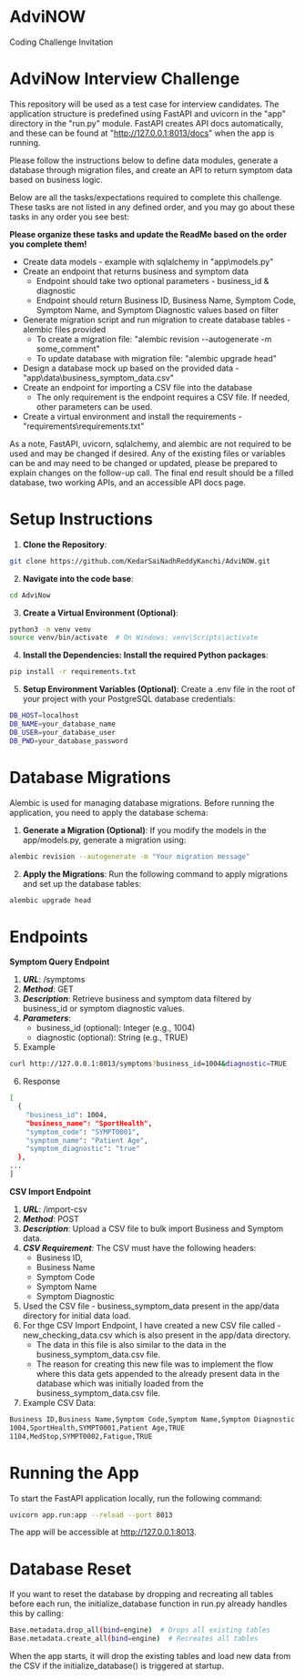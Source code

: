# AdviNOW
Coding Challenge Invitation

# AdviNow Interview Challenge
This repository will be used as a test case for interview candidates. The application structure is predefined using FastAPI and uvicorn in the "app" directory in the "run.py" module. 
FastAPI creates API docs automatically, and these can be found at "http://127.0.0.1:8013/docs" when the app is running.

Please follow the instructions below to define data modules, generate a database through migration files, and create an API to return symptom data based on business logic.

Below are all the tasks/expectations required to complete this challenge. These tasks are not listed in any defined order, and you may go about these tasks in any order you see best:

**Please organize these tasks and update the ReadMe based on the order you complete them!**

- Create data models - example with sqlalchemy in "app\models.py"
- Create an endpoint that returns business and symptom data
  - Endpoint should take two optional parameters - business_id & diagnostic
  - Endpoint should return Business ID, Business Name, Symptom Code, Symptom Name, and Symptom Diagnostic values based on filter
- Generate migration script and run migration to create database tables - alembic files provided
  - To create a migration file: "alembic revision --autogenerate -m some_comment"
  - To update database with migration file: "alembic upgrade head"
- Design a database mock up based on the provided data - "app\data\business_symptom_data.csv"
- Create an endpoint for importing a CSV file into the database
  - The only requirement is the endpoint requires a CSV file. If needed, other parameters can be used.
- Create a virtual environment and install the requirements - "requirements\requirements.txt"

As a note, FastAPI, uvicorn, sqlalchemy, and alembic are not required to be used and may be changed if desired. 
Any of the existing files or variables can be and may need to be changed or updated, please be prepared to explain changes on the follow-up call.
The final end result should be a filled database, two working APIs, and an accessible API docs page.

# Setup Instructions

1. **Clone the Repository**:
  ```bash
  git clone https://github.com/KedarSaiNadhReddyKanchi/AdviNOW.git
  ```
2. **Navigate into the code base**:
  ```bash
  cd AdviNow
  ```
3. **Create a Virtual Environment (Optional)**:
  ```bash
  python3 -m venv venv
  source venv/bin/activate  # On Windows: venv\Scripts\activate
  ```

4. **Install the Dependencies: Install the required Python packages**:
  ```bash
  pip install -r requirements.txt
  ```

5. **Setup Environment Variables (Optional)**: Create a .env file in the root of your project with your PostgreSQL database credentials:
  ```bash
  DB_HOST=localhost
  DB_NAME=your_database_name
  DB_USER=your_database_user
  DB_PWD=your_database_password
  ```

# Database Migrations
Alembic is used for managing database migrations. Before running the application, you need to apply the database schema:

1. **Generate a Migration (Optional)**: If you modify the models in the app/models.py, generate a migration using:
  ```bash
  alembic revision --autogenerate -m "Your migration message"
  ```

2. **Apply the Migrations**: Run the following command to apply migrations and set up the database tables:
  ```bash
  alembic upgrade head
  ```

# Endpoints

**Symptom Query Endpoint**

1. ***URL***: /symptoms
2. ***Method***: GET
3. ***Description***: Retrieve business and symptom data filtered by business_id or symptom diagnostic values.
4. ***Parameters***:
   - business_id (optional): Integer (e.g., 1004)
   - diagnostic (optional): String (e.g., TRUE)
5. Example
  ```bash
  curl http://127.0.0.1:8013/symptoms?business_id=1004&diagnostic=TRUE
  ```
6. Response
  ```bash
  [
    {
      "business_id": 1004,
      "business_name": "SportHealth",
      "symptom_code": "SYMPT0001",
      "symptom_name": "Patient Age",
      "symptom_diagnostic": "true"
    },
  ...
]
  ```

**CSV Import Endpoint**

1. ***URL***: /import-csv
2. ***Method***: POST
3. ***Description***: Upload a CSV file to bulk import Business and Symptom data.
4. ***CSV Requirement***: The CSV must have the following headers:
   - Business ID,
   - Business Name
   - Symptom Code
   - Symptom Name
   - Symptom Diagnostic
5. Used the CSV file - business_symptom_data present in the app/data directory for initial data load.
6. For thge CSV Import Endpoint, I have created a new CSV file called - new_checking_data.csv which is also present in the app/data directory.
     - The data in this file is also similar to the data in the business_symptom_data.csv file.
     - The reason for creating this new file was to implement the flow where this data gets appended to the already present data in the database which was initially loaded from the business_symptom_data.csv file. 
5. Example CSV Data:
  ```bash
  Business ID,Business Name,Symptom Code,Symptom Name,Symptom Diagnostic
  1004,SportHealth,SYMPT0001,Patient Age,TRUE
  1104,MedStop,SYMPT0002,Fatigue,TRUE
  ```

# Running the App
To start the FastAPI application locally, run the following command:
  ```bash
  uvicorn app.run:app --reload --port 8013
  ```

The app will be accessible at http://127.0.0.1:8013.

# Database Reset
If you want to reset the database by dropping and recreating all tables before each run, the initialize_database function in run.py already handles this by calling:
  ```bash
  Base.metadata.drop_all(bind=engine)  # Drops all existing tables
Base.metadata.create_all(bind=engine)  # Recreates all tables
  ```

When the app starts, it will drop the existing tables and load new data from the CSV if the initialize_database() is triggered at startup.




